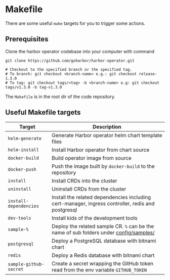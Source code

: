 # Makefile

There are some useful `make` targets for you to trigger some actions.

## Prerequisites

Clone the harbor operator codebase into your computer with command

```shell
git clone https://github.com/goharbor/harbor-operator.git

# Checkout to the specified branch or the specified tag.
# To branch: git checkout <branch-name> e.g.: git checkout release-1.3.0
# To tag: git checkout tags/<tag> -b <branch-name> e.g: git checkout tags/v1.3.0 -b tag-v1.3.0
```

The `Makefile` is in the root dir of the code repository.

## Useful Makefile targets

|     Target     |      Description      |
|----------------|-----------------------|
| `helm-generate`| Generate Harbor operator helm chart template files |
| `helm-install` | Install Harbor operator from chart source |
| `docker-build` | Build operator image from source |
| `docker-push`  | Push the image built by `docker-build` to the repository |
| `install`      | Install CRDs into the cluster |
| `uninstall`    | Uninstall CRDs from the cluster |
| `install-dependencies` | Install the related dependencies including cert-manager, ingress controller, redis and postgresql |
| `dev-tools`    | Install kids of the development tools |
| `sample-%`     | Deploy the related sample CR. `%` can be the name of sub folders under [config/samples/](../config/samples) |
| `postgresql`   | Deploy a PostgreSQL database with bitnami chart |
| `redis`        | Deploy a Redis database with bitnami chart |
| `sample-github-secret` | Create a secret wrapping the GitHub token read from the env variable `GITHUB_TOKEN` |
